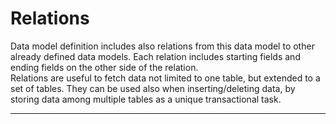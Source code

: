 # Relations

Data model definition includes also relations from this data model to other already defined data models. Each relation includes starting fields and ending fields on the other side of the relation.  
Relations are useful to fetch data not limited to one table, but extended to a set of tables. They can be used also when inserting/deleting data, by storing data among multiple tables as a unique transactional task.

---



